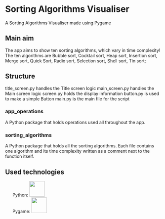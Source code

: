 # Sorting Algorithms Visualiser
A Sorting Algorithms Visualiser made using Pygame

## Main aim
The app aims to show ten sorting algorithms, which vary in time complexity!
The ten algorithms are Bubble sort, Cocktail sort, Heap sort, Insertion sort, Merge sort, Quick Sort, Radix sort, Selection sort, Shell sort, Tin sort;

## Structure
title_screen.py handles the Title screen logic
main_screen.py handles the Main screen logic
screen.py holds the display information
button.py is used to make a simple Button
main.py is the main file for the script

### app_operations
A Python package that holds operations used all throughout the app.

### sorting_algorithms
A Python package that holds all the sorting algorithms.
Each file contains one algorithm and its time complexity written as a comment next to the function itself.

## Used technologies
<ul style="list-style-type:none;">
  <li>
    Python: <img src="https://github.com/victorchoTF/sorting_algorithms_visualiser/assets/117527071/d243a56d-3906-46b7-aefd-54194b047c5a" width="50" height="50" />
  </li>
  <li>
    Pygame: <img src="https://github.com/victorchoTF/sorting_algorithms_visualiser/assets/117527071/ad280475-2d65-4f3e-aabb-291394a6e536" width="50" height="50"/>
  </li>
</ul>
